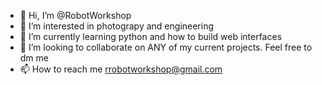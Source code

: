 - 👋 Hi, I’m @RobotWorkshop
- 👀 I’m interested in photograpy and engineering
- 🌱 I’m currently learning python and how to build web interfaces
- 💞️ I’m looking to collaborate on ANY of my current projects. Feel free to dm me
- 📫 How to reach me rrobotworkshop@gmail.com

<!---
RobotWorkshop/RobotWorkshop is a ✨ special ✨ repository because its `README.md` (this file) appears on your GitHub profile.
You can click the Preview link to take a look at your changes.
--->
